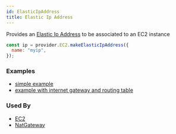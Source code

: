 ```yaml
---
id: ElasticIpAddress
title: Elastic Ip Address
---
```


Provides an [Elastic Ip Address](https://docs.aws.amazon.com/AWSEC2/latest/UserGuide/elastic-ip-addresses-eip.html) to be associated to an EC2 instance

```js
const ip = provider.EC2.makeElasticIpAddress({
  name: "myip",
});
```

### Examples

- [simple example](https://github.com/grucloud/grucloud/blob/main/examples/aws/ec2/ec2/iac.js)
- [example with internet gateway and routing table](https://github.com/grucloud/grucloud/blob/main/examples/aws/ec2/ec2-vpc/iac.js)

### Used By

- [EC2](./Instance.md)
- [NatGateway](./NatGateway.md)
